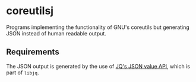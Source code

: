 # coreutilsj
Programs implementing the functionality of GNU's coreutils but generating JSON instead of human readable output.

## Requirements
The JSON output is generated by the use of [JQ's JSON value API](https://github.com/stedolan/jq/wiki/C-API:-jv), which is part of `libjq`.
